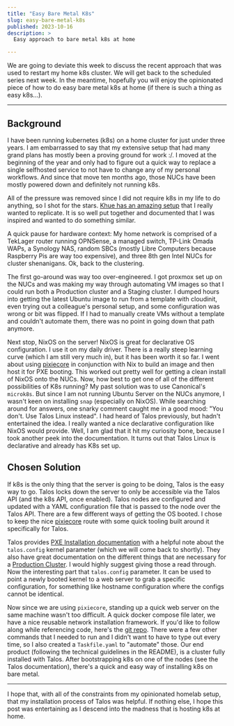 ```yaml
---
title: "Easy Bare Metal K8s"
slug: easy-bare-metal-k8s
published: 2023-10-16
description: >
  Easy approach to bare metal k8s at home

---
```


We are going to deviate this week to discuss the recent approach that was used to restart my home k8s cluster. We will
get back to the scheduled series next week. In the meantime, hopefully you will enjoy the opinionated piece of how to do
easy bare metal k8s at home (if there is such a thing as easy k8s...). 

---

## Background

I have been running kubernetes (k8s) on a home cluster for just under three years. I am embarrassed to say that my
extensive setup that had many grand plans has mostly been a proving ground for work :/. I moved at the
beginning of the year and only had to figure out a quick way to replace a single selfhosted service to not have to 
change any of my personal workflows. And since that move ten months ago, those NUCs have been mostly powered down and 
definitely not running k8s. 

All of the pressure was removed since I did not require k8s in my life to do anything, so I shot for the stars. 
[Khue has an amazing setup](https://homelab.khuedoan.com/) that I really wanted to replicate. It is so well put together
and documented that I was inspired and wanted to do something similar. 

A quick pause for hardware context: My home network is comprised of a TekLager router running OPNSense, a managed
switch, TP-Link Omada WAPs, a Synology NAS, random SBCs (mostly Libre Computers because Raspberry Pis are way too
expensive), and three 8th gen Intel NUCs for cluster shenanigans. Ok, back to the clustering.

The first go-around was way too over-engineered. I got proxmox set up on the NUCs and was making my way through
automating VM images so that I could run both a Production cluster and a Staging cluster. I dumped hours into getting
the latest Ubuntu image to run from a template with cloudinit, even trying out a colleague's personal setup, and some
configuration was wrong or bit was flipped. If I had to manually create VMs without a template and couldn't automate
them, there was no point in going down that path anymore.

Next stop, NixOS on the server! NixOS is great for declarative OS configuration. I use it on my daily driver. There is a
really steep learning curve (which I am still very much in), but it has been worth it so far. I went about using
[pixiecore](https://github.com/danderson/netboot/tree/main/pixiecore) in conjunction with Nix to build an image and then
host it for PXE booting. This worked out pretty well for getting a clean install of NixOS onto the NUCs. Now, how best
to get one of all of the different possibilities of K8s running? My past solution was to use Canonical's `microk8s`. But
since I am not running Ubuntu Server on the NUCs anymore, I wasn't keen on installing `snap` (especially on NixOS).
While searching around for answers, one snarky comment caught me in a good mood: "You don't. Use Talos Linux instead". I
had heard of Talos previously, but hadn't entertained the idea. I really wanted a nice declarative configuration like
NixOS would provide. Well, I am glad that it hit my curiosity bone, because I took another peek into the documentation.
It turns out that Talos Linux is declarative and already has K8s set up. 


## Chosen Solution

If k8s is the only thing that the server is going to be doing, Talos is the easy way to go. Talos locks down the server
to only be accessible via the Talos API (and the k8s API, once enabled). Talos nodes are configured and updated with a
YAML configuration file that is passed to the node over the Talos API. There are a few different ways of getting the OS
booted. I chose to keep the nice [pixiecore](https://github.com/danderson/netboot/tree/main/pixiecore) route with some
quick tooling built around it specifically for Talos.

Talos provides [PXE Installation documentation](https://www.talos.dev/v1.5/talos-guides/install/bare-metal-platforms/pxe/) 
with a helpful note about the `talos.config` kernel parameter (which we will come back to shortly). They also have great
documentation on the different things that are necessary for a 
[Production Cluster](https://www.talos.dev/v1.5/introduction/prodnotes/#further-details-about-talosctl-endpoints-and-nodes).
I would highly suggest giving those a read through. Now the interesting part that `talos.config` parameter. It can be
used to point a newly booted kernel to a web server to grab a specific configuration, for something like hostname
configuration where the configs cannot be identical.

Now since we are using `pixiecore`, standing up a quick web server on the same machine wasn't too difficult. A quick
docker compose file later, we have a nice reusable network installation framework. If you'd like to follow along while
referencing code, here's the [git repo](https://github.com/joseph-flinn/k8s-build-along/tree/main/metal). There were a
few other commands that I needed to run and I didn't want to have to type out every time, so I also created a
`Taskfile.yaml` to "automate" those. Our end product (following the technical guidelines in the README), is a cluster
fully installed with Talos. After bootstrapping k8s on one of the nodes (see the Talos documentation), there's a quick
and easy way of installing k8s on bare metal.

---

I hope that, with all of the constraints from my opinionated homelab setup, that my installation process of Talos was
helpful. If nothing else, I hope this post was entertaining as I descend into the madness that is hosting k8s at home.





